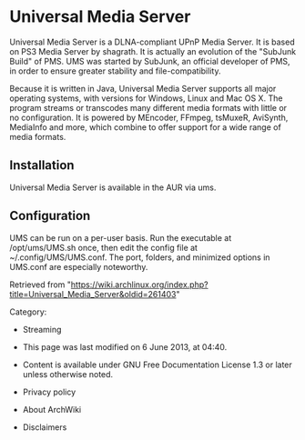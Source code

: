 Universal Media Server
======================

Universal Media Server is a DLNA-compliant UPnP Media Server. It is
based on PS3 Media Server by shagrath. It is actually an evolution of
the "SubJunk Build" of PMS. UMS was started by SubJunk, an official
developer of PMS, in order to ensure greater stability and
file-compatibility.

Because it is written in Java, Universal Media Server supports all major
operating systems, with versions for Windows, Linux and Mac OS X. The
program streams or transcodes many different media formats with little
or no configuration. It is powered by MEncoder, FFmpeg, tsMuxeR,
AviSynth, MediaInfo and more, which combine to offer support for a wide
range of media formats.

Installation
------------

Universal Media Server is available in the AUR via ums.

Configuration
-------------

UMS can be run on a per-user basis. Run the executable at
/opt/ums/UMS.sh once, then edit the config file at
~/.config/UMS/UMS.conf. The port, folders, and minimized options in
UMS.conf are especially noteworthy.

Retrieved from
"https://wiki.archlinux.org/index.php?title=Universal_Media_Server&oldid=261403"

Category:

-   Streaming

-   This page was last modified on 6 June 2013, at 04:40.
-   Content is available under GNU Free Documentation License 1.3 or
    later unless otherwise noted.
-   Privacy policy
-   About ArchWiki
-   Disclaimers
